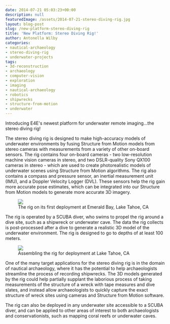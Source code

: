 ```yaml
---
date: 2014-07-21 05:03:23+00:00
description: null
featuredImage: /assets/2014-07-21-stereo-diving-rig.jpg
layout: blog-post
slug: /new-platform-stereo-diving-rig
title: 'New Platform: Stereo Diving Rig!'
author: Antonella Wilby
categories:
- nautical-archaeology
- stereo-diving-rig
- underwater-projects
tags:
- 3d-reconstruction
- archaeology
- computer-vision
- exploration
- imaging
- nautical-archaeology
- robotics
- shipwrecks
- structure-from-motion
- underwater
---
```

Introducing E4E's newest platform for underwater remote imaging...the stereo diving rig!

The stereo diving rig is designed to make high-accuracy models of underwater environments by fusing Structure from Motion models from stereo cameras with measurements from a variety of other on-board sensors. The rig contains four on-board cameras - two low-resolution machine vision cameras in stereo, and two DSLR-quality Sony QX100 cameras in stereo - which are used to create photorealistic models of underwater scenes using Structure from Motion algorithms. The rig also contains a compass and pressure sensor, an inertial measurement unit (IMU), and a Doppler Velocity Logger (DVL). These sensors help the rig gain more accurate pose estimates, which can be integrated into our Structure from Motion models to generate more accurate 3D imagery.

<figure>
<a href="{{'/assets/2014-07-21-rig-back.jpg' | absolute_url}}"><img src="{{'/assets/2014-07-21-rig-back.jpg' | resize: '1024x768'}}"></a>
<figcaption>The rig on its first deployment at Emerald Bay, Lake Tahoe, CA</figcaption>
</figure>

The rig is operated by a SCUBA diver, who swims to propel the rig around a dive site, such as a shipwreck or underwater cave. The data the rig collects is post-processed after a dive to generate a realistic 3D model of the underwater environment. The rig is designed to go to depths of at least 100 meters.

<figure>
<a href="{{'/assets/2014-07-21-rig-assembly.jpg' | absolute_url}}"><img src="{{'/assets/2014-07-21-rig-assembly.jpg' | resize: '1024x768'}}"></a>
<figcaption>Assembling the rig for deployment at Lake Tahoe, CA</figcaption>
</figure>

One of the many target applications for the stereo diving rig is in the domain of nautical archaeology, where it has the potential to help archaeologists streamline the process of recording shipwrecks. The 3D models generated by the rig could help partially supplant the laborious process of taking measurements of the structure of a wreck with tape measures and dive slates, and instead allow archaeologists to quickly capture the exact structure of wreck sites using cameras and Structure from Motion software.

The rig can also be deployed in any underwater site accessible to a SCUBA diver, and can be applied to other areas of interest to both archaeologists and conservationists, such as mapping coral reefs or underwater caves.
